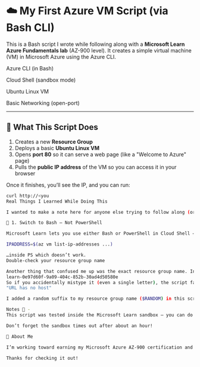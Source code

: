 # ☁️ My First Azure VM Script (via Bash CLI)

This is a Bash script I wrote while following along with a **Microsoft Learn Azure Fundamentals lab** (AZ-900 level). It creates a simple virtual machine (VM) in Microsoft Azure using the Azure CLI.

Azure CLI (in Bash)

Cloud Shell (sandbox mode)

Ubuntu Linux VM

Basic Networking (open-port)

---

## 🧠 What This Script Does

1. Creates a new **Resource Group**
2. Deploys a basic **Ubuntu Linux VM**
3. Opens **port 80** so it can serve a web page (like a "Welcome to Azure" page)
4. Pulls the **public IP address** of the VM so you can access it in your browser

Once it finishes, you’ll see the IP, and you can run:
```bash
curl http://<you
Real Things I Learned While Doing This

I wanted to make a note here for anyone else trying to follow along (or myself, if I ever forget!):

🔄 1. Switch to Bash — Not PowerShell

Microsoft Learn lets you use either Bash or PowerShell in Cloud Shell — but most tutorials are written in Bash, and I initially got stuck because I was trying to run Bash-style variable assignments like this:

IPADDRESS=$(az vm list-ip-addresses ...)

…inside PS which doesn’t work.
Double-check your resource group name

Another thing that confused me up was the exact resource group name. In the Microsoft Learn sandbox, it auto-generates names like:
learn-0e97d60f-9a09-404c-852b-30ad4d50580e
So if you accidentally mistype it (even a single letter), the script fails silently or gives weird errors like:
"URL has no host"

I added a random suffix to my resource group name ($RANDOM) in this script just to make it easier for testing.

Notes 📝 - 
This script was tested inside the Microsoft Learn sandbox — you can do it for free using their guided labs.

Don’t forget the sandbox times out after about an hour!

👋 About Me

I’m working toward earning my Microsoft Azure AZ-900 certification and looking to break into tech — especially roles related to IT support, cloud, or infrastructure. This is one of my first hands-on cloud projects.

Thanks for checking it out!
